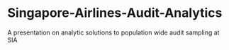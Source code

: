 # Singapore-Airlines-Audit-Analytics
A presentation on analytic solutions to population wide audit sampling at SIA
